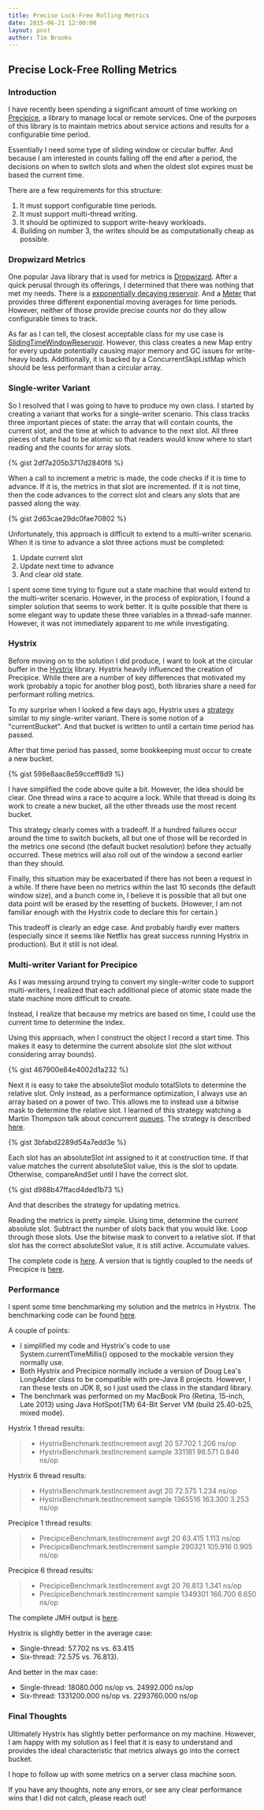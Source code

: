 ```yaml
---
title: Precise Lock-Free Rolling Metrics
date: 2015-06-21 12:00:00
layout: post
author: Tim Brooks
---
```


## Precise Lock-Free Rolling Metrics

### Introduction

I have recently been spending a significant amount of time working on [Precipice](https://github.com/tbrooks8/Precipice), a library to manage local or remote services. One of the purposes of this library is to maintain metrics about service actions and results for a configurable time period.

Essentially I need some type of sliding window or circular buffer. And because I am interested in counts falling off the end after a period, the decisions on when to switch slots and when the oldest slot expires must be based the current time.

There are a few requirements for this structure:

1. It must support configurable time periods. 
2. It must support multi-thread writing.
3. It should be optimized to support write-heavy workloads. 
4. Building on number 3, the writes should be as computationally cheap as possible.

### Dropwizard Metrics

One popular Java library that is used for metrics is [Dropwizard](https://dropwizard.github.io/metrics/3.1.0/). After a quick perusal through its offerings, I determined that there was nothing that met my needs. There is a [exponentially decaying reservoir](https://github.com/dropwizard/metrics/blob/master/metrics-core/src/main/java/com/codahale/metrics/ExponentiallyDecayingReservoir.java). And a [Meter](https://github.com/dropwizard/metrics/blob/master/metrics-core/src/main/java/com/codahale/metrics/Meter.java) that provides three different exponential moving averages for time periods. However, neither of those provide precise counts nor do they allow configurable times to track.

As far as I can tell, the closest acceptable class for my use case is [SlidingTimeWindowReservoir](https://github.com/dropwizard/metrics/blob/master/metrics-core/src/main/java/com/codahale/metrics/SlidingTimeWindowReservoir.java). However, this class creates a new Map entry for every update potentially causing major memory and GC issues for write-heavy loads. Additionally, it is backed by a ConcurrentSkipListMap which should be less performant than a circular array.

### Single-writer Variant

So I resolved that I was going to have to produce my own class. I started by creating a variant that works for a single-writer scenario. This class tracks three important pieces of state: the array that will contain counts, the current slot, and the time at which to advance to the next slot. All three pieces of state had to be atomic so that readers would know where to start reading and the counts for array slots.

{% gist 2df7a205b3717d2840f8 %}

When a call to increment a metric is made, the code checks if it is time to advance. If it is, the metrics in that slot are incremented. If it is not time, then the code advances to the correct slot and clears any slots that are passed along the way.

{% gist 2d63cae29dc0fae70802 %}

Unfortunately, this approach is difficult to extend to a multi-writer scenario. When it is time to advance a slot three actions must be completed:

1. Update current slot
2. Update next time to advance
3. And clear old state.

I spent some time trying to figure out a state machine that would extend to the multi-writer scenario. However, in the process of exploration, I found a simpler solution that seems to work better. It is quite possible that there is some elegant way to update these three variables in a thread-safe manner. However, it was not immediately apparent to me while investigating.

### Hystrix

Before moving on to the solution I did produce, I want to look at the circular buffer in the [Hystrix](https://github.com/Netflix/Hystrix) library. Hystrix heavily influenced the creation of Precipice. While there are a number of key differences that motivated my work (probably a topic for another blog post), both libraries share a need for performant rolling metrics.

To my surprise when I looked a few days ago, Hystrix uses a [strategy](https://github.com/Netflix/Hystrix/blob/master/hystrix-core/src/main/java/com/netflix/hystrix/util/HystrixRollingNumber.java) similar to my single-writer variant. There is some notion of a "currentBucket". And that bucket is written to until a certain time period has passed.

After that time period has passed, some bookkeeping must occur to create a new bucket.

{% gist 598e8aac8e59cceff8d9 %}

I have simplified the code above quite a bit. However, the idea should be clear. One thread wins a race to acquire a lock. While that thread is doing its work to create a new bucket, all the other threads use the most recent bucket.

This strategy clearly comes with a tradeoff. If a hundred failures occur around the time to switch buckets, all but one of those will be recorded in the metrics one second (the default bucket resolution) before they actually occurred. These metrics will also roll out of the window a second earlier than they should.

Finally, this situation may be exacerbated if there has not been a request in a while. If there have been no metrics within the last 10 seconds (the default window size), and a bunch come in, I believe it is possible that all but one data point will be erased by the resetting of buckets. (However, I am not familiar enough with the Hystrix code to declare this for certain.)

This tradeoff is clearly an edge case. And probably hardly ever matters (especially since it seems like Netflix has great success running Hystrix in production). But it still is not ideal.

### Multi-writer Variant for Precipice

As I was messing around trying to convert my single-writer code to support multi-writers, I realized that each additional piece of atomic state made the state machine more difficult to create.

Instead, I realize that because my metrics are based on time, I could use the current time to determine the index.

Using this approach, when I construct the object I record a start time. This makes it easy to determine the current absolute slot (the slot without considering array bounds).

{% gist 467900e84e4002d1a232 %}

Next it is easy to take the absoluteSlot modulo totalSlots to determine the relative slot. Only instead, as a performance optimization, I always use an array based on a power of two. This allows me to instead use a bitwise mask to determine the relative slot. I learned of this strategy watching a Martin Thompson talk about concurrent [queues](https://github.com/mjpt777/examples/tree/master/src/java/uk/co/real_logic/queues). The strategy is described [here](http://psy-lob-saw.blogspot.com/2013/03/single-producerconsumer-lock-free-queue.html).

{% gist 3bfabd2289d54a7edd3e %}

Each slot has an absoluteSlot int assigned to it at construction time. If that value matches the current absoluteSlot value, this is the slot to update. Otherwise, compareAndSet until I have the correct slot.

{% gist d988b47ffacd4ded1b73 %}

And that describes the strategy for updating metrics.

Reading the metrics is pretty simple. Using time, determine the current absolute slot. Subtract the number of slots back that you would like. Loop through those slots. Use the bitwise mask to convert to a relative slot. If that slot has the correct absoluteSlot value, it is still active. Accumulate values.

The complete code is [here](https://github.com/tbrooks8/sliding-window-benchmark/blob/master/src/main/java/net/uncontended/precipice/CircularBuffer.java). A version that is tightly coupled to the needs of Precipice is [here](https://github.com/tbrooks8/Precipice/blob/master/src/main/java/net/uncontended/precipice/metrics/DefaultActionMetrics.java).

### Performance

I spent some time benchmarking my solution and the metrics in Hystrix. The benchmarking code can be found [here](https://github.com/tbrooks8/sliding-window-benchmark).

A couple of points:

* I simplified my code and Hystrix's code to use System.currentTimeMillis() opposed to the mockable version they normally use.
* Both Hystrix and Precipice normally include a version of Doug Lea's LongAdder class to be compatible with pre-Java 8 projects. However, I ran these tests on JDK 8, so I just used the class in the standard library.
* The benchmark was performed on my MacBook Pro (Retina, 15-inch, Late 2013) using Java HotSpot(TM) 64-Bit Server VM (build 25.40-b25, mixed mode).

Hystrix 1 thread results:

> * HystrixBenchmark.testIncrement    avgt      20  57.702  1.206  ns/op
> * HystrixBenchmark.testIncrement  sample  331181  98.571  0.846  ns/op

Hystrix 6 thread results:

> * HystrixBenchmark.testIncrement    avgt       20   72.575  1.234  ns/op
> * HystrixBenchmark.testIncrement  sample  1365516  163.300  3.253  ns/op

Precipice 1 thread results:

> * PrecipiceBenchmark.testIncrement    avgt      20   63.415  1.113  ns/op
> * PrecipiceBenchmark.testIncrement  sample  290321  105.916  0.905  ns/op

Precipice 6 thread results:

> * PrecipiceBenchmark.testIncrement    avgt       20   76.813  1.341  ns/op
> * PrecipiceBenchmark.testIncrement  sample  1349301  166.700  6.650  ns/op

The complete JMH output is [here](https://github.com/tbrooks8/sliding-window-benchmark/tree/master/doc).

Hystrix is slightly better in the average case:

* Single-thread: 57.702 ns vs. 63.415
* Six-thread: 72.575 vs. 76.813).

And better in the max case:

* Single-thread: 18080.000 ns/op vs. 24992.000 ns/op
* Six-thread: 1331200.000 ns/op vs. 2293760.000 ns/op

### Final Thoughts

Ultimately Hystrix has slightly better performance on my machine. However, I am happy with my solution as I feel that it is easy to understand and provides the ideal characteristic that metrics always go into the correct bucket.

I hope to follow up with some metrics on a server class machine soon.

If you have any thoughts, note any errors, or see any clear performance wins that I did not catch, please reach out!